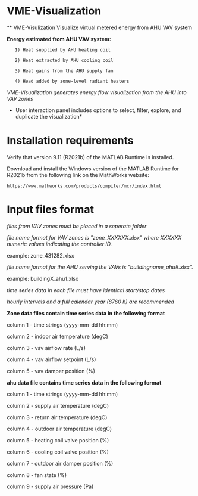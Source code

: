 # VME-Visualization
** VME-Visulization Visualize virtual metered energy from AHU VAV system

**Energy estimated from AHU VAV system:**
 
       1) Heat supplied by AHU heating coil
       
       2) Heat extracted by AHU cooling coil
       
       3) Heat gains from the AHU supply fan
       
       4) Head added by zone-level radiant heaters
       
*VME-Visualization generates energy flow visualization from the AHU into VAV zones*

* User interaction panel includes options to select, filter, explore, and duplicate the visualization*

# Installation requirements 
  
  Verify that version 9.11 (R2021b) of the MATLAB Runtime is installed.
  
  Download and install the Windows version of the MATLAB Runtime for R2021b 
  from the following link on the MathWorks website:

    https://www.mathworks.com/products/compiler/mcr/index.html
    
# Input files format
  
  *files from VAV zones must be placed in a seperate folder*
  
  *file name format for VAV zones is "zone_XXXXXX.xlsx" where XXXXXX numeric values indicating the controller ID.*
  
  example: zone_431282.xlsx
    
  *file name format for the AHU serving the VAVs is "buildingname_ahu#.xlsx".*
      
  example: buildingX_ahu1.xlsx
  
  *time series data in each file must have identical start/stop dates*
  
  *hourly intervals and a full calendar year (8760 h) are recommended*
  
  **Zone data files contain time series data in the following format**
  
  column 1 - time strings (yyyy-mm-dd hh:mm)
  
  column 2 - indoor air temperature (degC)
  
  column 3 - vav airflow rate (L/s)
  
  column 4 - vav airflow setpoint (L/s)
  
  column 5 - vav damper position (%)  
  
  **ahu data file contains time series data in the following format**
  
  column 1 - time strings (yyyy-mm-dd hh:mm)
  
  column 2 - supply air temperature (degC)
  
  column 3 - return air temperature (degC)
  
  column 4 - outdoor air temperature (degC)
  
  column 5 - heating coil valve position (%)
  
  column 6 - cooling coil valve position (%)
  
  column 7 - outdoor air damper position (%)
  
  column 8 - fan state (%) 
  
  column 9 - supply air pressure (Pa)
